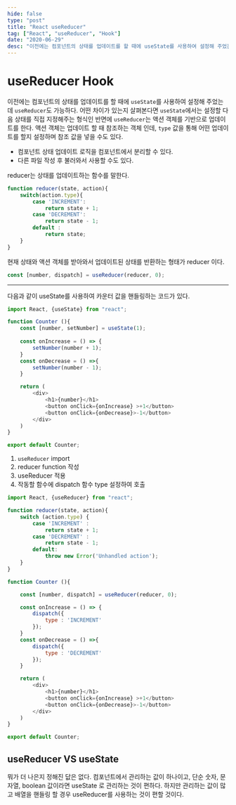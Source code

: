 ```yaml
---
hide: false
type: "post"
title: "React useReducer"
tag: ["React", "useReducer", "Hook"]
date: "2020-06-29"
desc: "이전에는 컴포넌트의 상태를 업데이트를 할 때에 useState를 사용하여 설정해 주었는데 useReducer도 가능하다. 어떤 차이가 있는지 살펴본다면 useState에서는 설정할 다음 상태를 직접 지정해주는 형식인 반면에 useReducer는 액션 객체를 기반으로 업데이트를 한다. 액션 객체는 업데이트 할 때 참조하는 객체 인데, type 값을 통해 어떤 업데이트를 할지 설정하며 참조 값을 넣을 수도 있다."
---
```


# useReducer Hook

이전에는 컴포넌트의 상태를 업데이트를 할 때에 `useState`를 사용하여 설정해 주었는데 `useReducer`도 가능하다. 어떤 차이가 있는지 살펴본다면 `useState`에서는 설정할 다음 상태를 직접 지정해주는 형식인 반면에 `useReducer`는 액션 객체를 기반으로 업데이트를 한다. 액션 객체는 업데이트 할 때 참조하는 객체 인데, `type` 값을 통해 어떤 업데이트를 할지 설정하며 참조 값을 넣을 수도 있다. 

- 컴포넌트 상태 업데이트 로직을 컴포넌트에서 분리할 수 있다.
- 다른 파일 작성 후 불러와서 사용할 수도 있다.

reducer는 상태를 업데이트하는 함수를 말한다. 

```javascript
function reducer(state, action){
	switch(action.type){
		case 'INCREMENT':
			return state + 1;
		case 'DECREMENT':
			return state - 1;
		default : 
			return state;
	}
}
```

현재 상태와 액션 객체를 받아와서 업데이트된 상태를 반환하는 형태가 reducer 이다.

```javascript
const [number, dispatch] = useReducer(reducer, 0);
```

---

다음과 같이 useState를 사용하여 카운터 값을 핸들링하는 코드가 있다. 

```javascript
import React, {useState} from "react";

function Counter (){
    const [number, setNumber] = useState(1);
    
    const onIncrease = () => {
        setNumber(number + 1);
    }
    const onDecrease = () =>{
        setNumber(number - 1);
    }

    return (
        <div>
            <h1>{number}</h1>
            <button onClick={onIncrease} >+1</button>
            <button onClick={onDecrease}>-1</button>
        </div>
    )
}

export default Counter;
```

1. `useReducer` import
2. reducer function 작성
3. useReducer 적용
4. 작동할 함수에 dispatch 함수 type 설정하여 호출

```javascript
import React, {useReducer} from "react";

function reducer(state, action){
    switch (action.type) {
        case 'INCREMENT' :
            return state + 1;
        case 'DECREMENT' :
            return state - 1;
        default:
            throw new Error('Unhandled action');
    }
}

function Counter (){

    const [number, dispatch] = useReducer(reducer, 0);

    const onIncrease = () => {
        dispatch({
            type : 'INCREMENT'
        });
    }
    const onDecrease = () =>{
        dispatch({
            type : 'DECREMENT'
        });
    }

    return (
        <div>
            <h1>{number}</h1>
            <button onClick={onIncrease} >+1</button>
            <button onClick={onDecrease}>-1</button>
        </div>
    )
}

export default Counter;
```

## useReducer VS useState

 뭐가 더 나은지 정해진 닶은 없다. 컴포넌트에서 관리하는 값이 하나이고, 단순 숫자, 문자열, boolean 값이라면 useState 로 관리하는 것이 편하다. 하지만 관리하는 값이 많고 배열을 핸들링 할 경우 useReducer를 사용하는 것이 편할 것이다.
